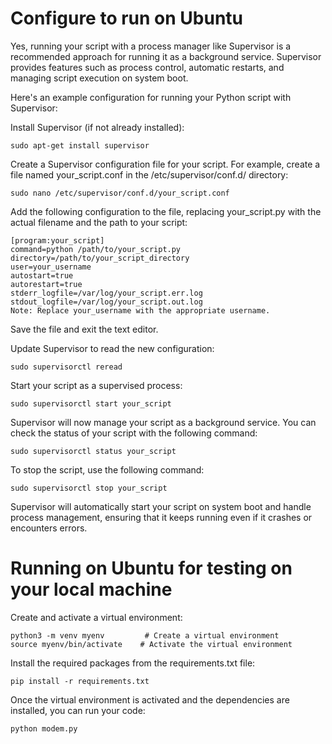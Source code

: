 # Configure to run on Ubuntu

Yes, running your script with a process manager like Supervisor is a recommended approach for running it as a background service. Supervisor provides features such as process control, automatic restarts, and managing script execution on system boot.

Here's an example configuration for running your Python script with Supervisor:

Install Supervisor (if not already installed):

```
sudo apt-get install supervisor
```
Create a Supervisor configuration file for your script. For example, create a file named your_script.conf in the /etc/supervisor/conf.d/ directory:

```
sudo nano /etc/supervisor/conf.d/your_script.conf
```
Add the following configuration to the file, replacing your_script.py with the actual filename and the path to your script:

```
[program:your_script]
command=python /path/to/your_script.py
directory=/path/to/your_script_directory
user=your_username
autostart=true
autorestart=true
stderr_logfile=/var/log/your_script.err.log
stdout_logfile=/var/log/your_script.out.log
Note: Replace your_username with the appropriate username.
```

Save the file and exit the text editor.

Update Supervisor to read the new configuration:

```
sudo supervisorctl reread
```
Start your script as a supervised process:

```
sudo supervisorctl start your_script
```
Supervisor will now manage your script as a background service. You can check the status of your script with the following command:

```
sudo supervisorctl status your_script
```
To stop the script, use the following command:

```
sudo supervisorctl stop your_script
```
Supervisor will automatically start your script on system boot and handle process management, ensuring that it keeps running even if it crashes or encounters errors.


# Running on Ubuntu for testing on your local machine

Create and activate a virtual environment:

```
python3 -m venv myenv         # Create a virtual environment
source myenv/bin/activate    # Activate the virtual environment
```
Install the required packages from the requirements.txt file:

```
pip install -r requirements.txt
```
Once the virtual environment is activated and the dependencies are installed, you can run your code:

```
python modem.py
```
